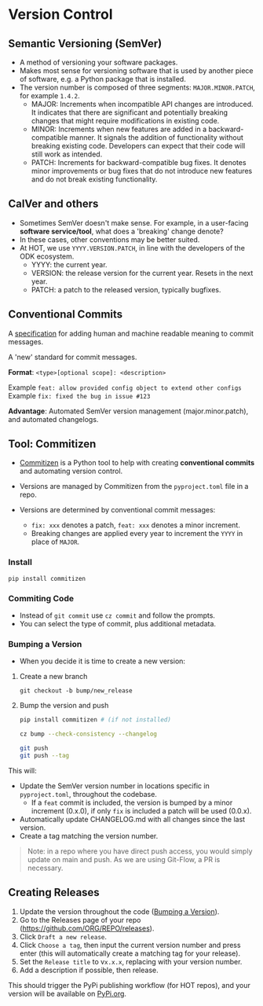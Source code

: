 # Version Control

## Semantic Versioning (SemVer)

- A method of versioning your software packages.
- Makes most sense for versioning software that is used by another piece
  of software, e.g. a Python package that is installed.
- The version number is composed of three segments: `MAJOR.MINOR.PATCH`,
  for example `1.4.2`.
  - MAJOR: Increments when incompatible API changes are introduced.
    It indicates that there are significant and potentially breaking
    changes that might require modifications in existing code.
  - MINOR: Increments when new features are added in a backward-compatible manner.
    It signals the addition of functionality without breaking existing code.
    Developers can expect that their code will still work as intended.
  - PATCH: Increments for backward-compatible bug fixes.
    It denotes minor improvements or bug fixes that do not introduce new
    features and do not break existing functionality.

## CalVer and others

- Sometimes SemVer doesn't make sense. For example, in a user-facing
  **software service/tool**, what does a 'breaking' change denote?
- In these cases, other conventions may be better suited.
- At HOT, we use `YYYY.VERSION.PATCH`, in line with the developers of the ODK ecosystem.
  - YYYY: the current year.
  - VERSION: the release version for the current year. Resets in the next year.
  - PATCH: a patch to the released version, typically bugfixes.

## Conventional Commits

A [specification](https://www.conventionalcommits.org/en/v1.0.0/)
for adding human and machine readable meaning to commit messages.

A 'new' standard for commit messages.

**Format**: `<type>[optional scope]: <description>`

Example `feat: allow provided config object to extend other configs`
Example `fix: fixed the bug in issue #123`

**Advantage**: Automated SemVer version management (major.minor.patch),
and automated changelogs.

## Tool: Commitizen

- [Commitizen](https://commitizen-tools.github.io/commitizen) is a
  Python tool to help with creating **conventional commits** and
  automating version control.

- Versions are managed by Commitizen from the `pyproject.toml` file in a
  repo.

- Versions are determined by conventional commit messages:
  - `fix: xxx` denotes a patch, `feat: xxx` denotes a minor increment.
  - Breaking changes are applied every year to increment the `YYYY` in
    place of `MAJOR`.

### Install

`pip install commitizen`

### Commiting Code

- Instead of `git commit` use `cz commit` and follow the prompts.
- You can select the type of commit, plus additional metadata.

### Bumping a Version

- When you decide it is time to create a new version:

1. Create a new branch

   `git checkout -b bump/new_release`

2. Bump the version and push

   ```bash
   pip install commitizen # (if not installed)

   cz bump --check-consistency --changelog

   git push
   git push --tag
   ```

This will:

- Update the SemVer version number in locations specific in `pyproject.toml`,
  throughout the codebase.
  - If a `feat` commit is included, the version is bumped by a minor
    increment (0.x.0), if only `fix` is included a patch will be used
    (0.0.x).
- Automatically update CHANGELOG.md with all changes since the last version.
- Create a tag matching the version number.

> Note: in a repo where you have direct push access, you would simply
> update on main and push. As we are using Git-Flow, a PR is necessary.

## Creating Releases

1. Update the version throughout the code ([Bumping a Version](#bumping-a-version)).
2. Go to the Releases page of your repo
   (<https://github.com/ORG/REPO/releases>).
3. Click `Draft a new release`.
4. Click `Choose a tag`, then input the current version number and press
   enter (this will automatically create a matching tag for your release).
5. Set the `Release title` to v`x.x.x`, replacing with your version number.
6. Add a description if possible, then release.

This should trigger the PyPi publishing workflow (for HOT repos), and
your version will be available on [PyPi.org](pypi.org).
